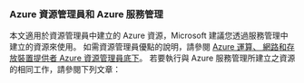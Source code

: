 ### Azure 資源管理員和 Azure 服務管理
 
本文適用於資源管理員中建立的 Azure 資源，Microsoft 建議您透過服務管理中建立的資源來使用。 如需資源管理員優點的說明，請參閱 [Azure 運算、 網路和存放裝置提供者 Azure 資源管理員底下](../articles/virtual-machines/virtual-machines-azurerm-versus-azuresm.md)。 若要執行與 Azure 服務管理所建立之資源的相同工作，請參閱下列文章：


